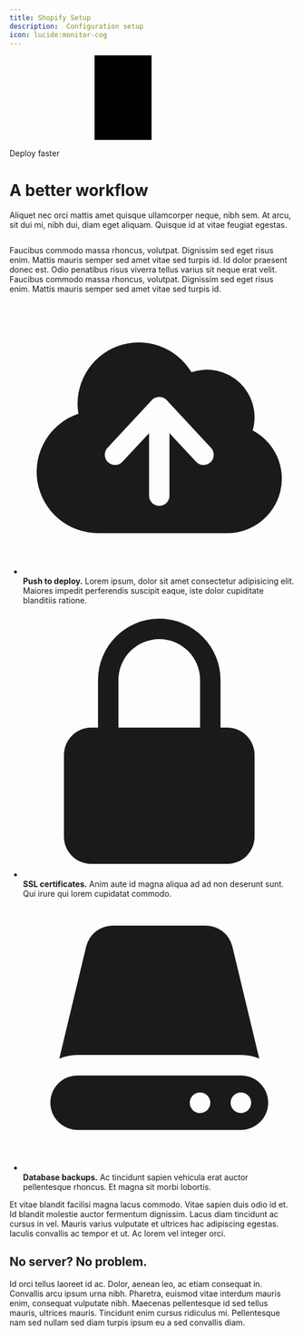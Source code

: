 ```yaml
---
title: Shopify Setup
description:  Configuration setup
icon: lucide:monitor-cog
---
```


<div class="relative isolate overflow-hidden bg-white px-6 py-24 sm:py-32 lg:overflow-visible lg:px-0">
  <div class="absolute inset-0 -z-10 overflow-hidden">
    <svg class="absolute top-0 left-[max(50%,25rem)] h-256 w-512 -translate-x-1/2 mask-[radial-gradient(64rem_64rem_at_top,white,transparent)] stroke-gray-200" aria-hidden="true">
      <defs>
        <pattern id="e813992c-7d03-4cc4-a2bd-151760b470a0" width="200" height="200" x="50%" y="-1" patternUnits="userSpaceOnUse">
          <path d="M100 200V.5M.5 .5H200" fill="none" />
        </pattern>
      </defs>
      <svg x="50%" y="-1" class="overflow-visible fill-gray-50">
        <path d="M-100.5 0h201v201h-201Z M699.5 0h201v201h-201Z M499.5 400h201v201h-201Z M-300.5 600h201v201h-201Z" stroke-width="0" />
      </svg>
      <rect width="100%" height="100%" stroke-width="0" fill="url(#e813992c-7d03-4cc4-a2bd-151760b470a0)" />
    </svg>
  </div>
  <div class="mx-auto grid max-w-2xl grid-cols-1 gap-x-8 gap-y-16 lg:mx-0 lg:max-w-none lg:grid-cols-2 lg:items-start lg:gap-y-10">
    <div class="lg:col-span-2 lg:col-start-1 lg:row-start-1 lg:mx-auto lg:grid lg:w-full lg:max-w-7xl lg:grid-cols-2 lg:gap-x-8 lg:px-8">
      <div class="lg:pr-4">
        <div class="lg:max-w-lg">
          <p class="text-base/7 font-semibold text-indigo-600">Deploy faster</p>
          <h1 class="mt-2 text-4xl font-semibold tracking-tight text-pretty text-gray-900 sm:text-5xl">A better workflow</h1>
          <p class="mt-6 text-xl/8 text-gray-700">Aliquet nec orci mattis amet quisque ullamcorper neque, nibh sem. At arcu, sit dui mi, nibh dui, diam eget aliquam. Quisque id at vitae feugiat egestas.</p>
        </div>
      </div>
    </div>
    <div class="-mt-12 -ml-12 p-12 lg:sticky lg:top-4 lg:col-start-2 lg:row-span-2 lg:row-start-1 lg:overflow-hidden">
      <img class="w-3xl max-w-none rounded-xl bg-gray-900 shadow-xl ring-1 ring-gray-400/10 sm:w-228" src="https://tailwindcss.com/plus-assets/img/component-images/dark-project-app-screenshot.png" alt="">
    </div>
    <div class="lg:col-span-2 lg:col-start-1 lg:row-start-2 lg:mx-auto lg:grid lg:w-full lg:max-w-7xl lg:grid-cols-2 lg:gap-x-8 lg:px-8">
      <div class="lg:pr-4">
        <div class="max-w-xl text-base/7 text-gray-700 lg:max-w-lg">
          <p>Faucibus commodo massa rhoncus, volutpat. Dignissim sed eget risus enim. Mattis mauris semper sed amet vitae sed turpis id. Id dolor praesent donec est. Odio penatibus risus viverra tellus varius sit neque erat velit. Faucibus commodo massa rhoncus, volutpat. Dignissim sed eget risus enim. Mattis mauris semper sed amet vitae sed turpis id.</p>
          <ul role="list" class="mt-8 space-y-8 text-gray-600">
            <li class="flex gap-x-3">
              <svg class="mt-1 size-5 flex-none text-indigo-600" viewBox="0 0 20 20" fill="currentColor" aria-hidden="true" data-slot="icon">
                <path fill-rule="evenodd" d="M5.5 17a4.5 4.5 0 0 1-1.44-8.765 4.5 4.5 0 0 1 8.302-3.046 3.5 3.5 0 0 1 4.504 4.272A4 4 0 0 1 15 17H5.5Zm3.75-2.75a.75.75 0 0 0 1.5 0V9.66l1.95 2.1a.75.75 0 1 0 1.1-1.02l-3.25-3.5a.75.75 0 0 0-1.1 0l-3.25 3.5a.75.75 0 1 0 1.1 1.02l1.95-2.1v4.59Z" clip-rule="evenodd" />
              </svg>
              <span><strong class="font-semibold text-gray-900">Push to deploy.</strong> Lorem ipsum, dolor sit amet consectetur adipisicing elit. Maiores impedit perferendis suscipit eaque, iste dolor cupiditate blanditiis ratione.</span>
            </li>
            <li class="flex gap-x-3">
              <svg class="mt-1 size-5 flex-none text-indigo-600" viewBox="0 0 20 20" fill="currentColor" aria-hidden="true" data-slot="icon">
                <path fill-rule="evenodd" d="M10 1a4.5 4.5 0 0 0-4.5 4.5V9H5a2 2 0 0 0-2 2v6a2 2 0 0 0 2 2h10a2 2 0 0 0 2-2v-6a2 2 0 0 0-2-2h-.5V5.5A4.5 4.5 0 0 0 10 1Zm3 8V5.5a3 3 0 1 0-6 0V9h6Z" clip-rule="evenodd" />
              </svg>
              <span><strong class="font-semibold text-gray-900">SSL certificates.</strong> Anim aute id magna aliqua ad ad non deserunt sunt. Qui irure qui lorem cupidatat commodo.</span>
            </li>
            <li class="flex gap-x-3">
              <svg class="mt-1 size-5 flex-none text-indigo-600" viewBox="0 0 20 20" fill="currentColor" aria-hidden="true" data-slot="icon">
                <path d="M4.632 3.533A2 2 0 0 1 6.577 2h6.846a2 2 0 0 1 1.945 1.533l1.976 8.234A3.489 3.489 0 0 0 16 11.5H4c-.476 0-.93.095-1.344.267l1.976-8.234Z" />
                <path fill-rule="evenodd" d="M4 13a2 2 0 1 0 0 4h12a2 2 0 1 0 0-4H4Zm11.24 2a.75.75 0 0 1 .75-.75H16a.75.75 0 0 1 .75.75v.01a.75.75 0 0 1-.75.75h-.01a.75.75 0 0 1-.75-.75V15Zm-2.25-.75a.75.75 0 0 0-.75.75v.01c0 .414.336.75.75.75H13a.75.75 0 0 0 .75-.75V15a.75.75 0 0 0-.75-.75h-.01Z" clip-rule="evenodd" />
              </svg>
              <span><strong class="font-semibold text-gray-900">Database backups.</strong> Ac tincidunt sapien vehicula erat auctor pellentesque rhoncus. Et magna sit morbi lobortis.</span>
            </li>
          </ul>
          <p class="mt-8">Et vitae blandit facilisi magna lacus commodo. Vitae sapien duis odio id et. Id blandit molestie auctor fermentum dignissim. Lacus diam tincidunt ac cursus in vel. Mauris varius vulputate et ultrices hac adipiscing egestas. Iaculis convallis ac tempor et ut. Ac lorem vel integer orci.</p>
          <h2 class="mt-16 text-2xl font-bold tracking-tight text-gray-900">No server? No problem.</h2>
          <p class="mt-6">Id orci tellus laoreet id ac. Dolor, aenean leo, ac etiam consequat in. Convallis arcu ipsum urna nibh. Pharetra, euismod vitae interdum mauris enim, consequat vulputate nibh. Maecenas pellentesque id sed tellus mauris, ultrices mauris. Tincidunt enim cursus ridiculus mi. Pellentesque nam sed nullam sed diam turpis ipsum eu a sed convallis diam.</p>
        </div>
      </div>
    </div>
  </div>
</div>
